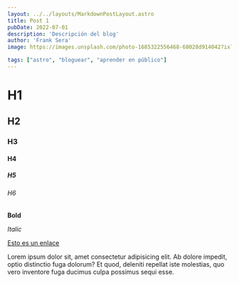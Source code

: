 ```yaml
---
layout: ../../layouts/MarkdownPostLayout.astro
title: Post 1
pubDate: 2022-07-01
description: 'Descripción del blog'
author: 'Frank Sera'
image: https://images.unsplash.com/photo-1685322556468-68028d914042?ixlib=rb-4.0.3&ixid=M3wxMjA3fDB8MHxwaG90by1wYWdlfHx8fGVufDB8fHx8fA%3D%3D&auto=format&fit=crop&w=1183&q=80

tags: ["astro", "bloguear", "aprender en público"]
---
```

# H1
## H2
### H3
#### H4
##### H5
###### H6

**Bold**

_Italic_

[Esto es un enlace](https://uxui.fans)



Lorem ipsum dolor sit, amet consectetur adipisicing elit. Ab dolore impedit, optio distinctio fuga dolorum? Et quod, deleniti repellat iste molestias, quo vero inventore fuga ducimus culpa possimus sequi esse.

